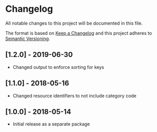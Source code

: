 # Changelog

All notable changes to this project will be documented in this file.

The format is based on [Keep a Changelog](http://keepachangelog.com/en/1.0.0/)
and this project adheres to [Semantic Versioning](http://semver.org/spec/v2.0.0.html).

## [1.2.0] - 2019-06-30

- Changed output to enforce sorting for keys

## [1.1.0] - 2018-05-16

- Changed resource identifiers to not include category code

## [1.0.0] - 2018-05-14

- Initial release as a separate package

